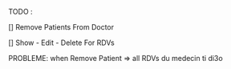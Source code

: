 TODO :

[] Remove Patients From Doctor

[] Show - Edit - Delete For RDVs


PROBLEME: when Remove Patient => all RDVs du medecin ti di3o